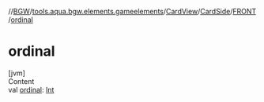 //[BGW](../../../../../index.md)/[tools.aqua.bgw.elements.gameelements](../../../index.md)/[CardView](../../index.md)/[CardSide](../index.md)/[FRONT](index.md)/[ordinal](ordinal.md)



# ordinal  
[jvm]  
Content  
val [ordinal](ordinal.md): [Int](https://kotlinlang.org/api/latest/jvm/stdlib/kotlin/-int/index.html)  



